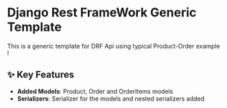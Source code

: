 # Django Rest FrameWork Generic Template 

This is a generic template for DRF Api using typical Product-Order example !
## ✨ Key Features

- **Added Models**: Product, Order and OrderItems models 
- **Serializers**: Serializer for the models and nested serializers added




<!-- ## 🔧 Getting Started -->
<!-- 
To get started with your own portfolio website:

1. Clone this repository: -->

   ```bash

   ```

